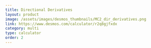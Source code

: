 ```yaml
---
title: Directional Derivatives
layout: product
image: /assets/images/desmos_thumbnails/MC2_dir_derivatives.png
link: https://www.desmos.com/calculator/r2q8gjfxdx
category: multi
type: calculator
order: 2
---
```

